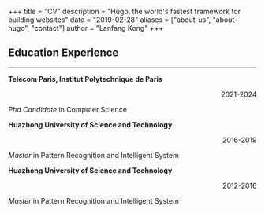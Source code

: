 +++
title = "CV"
description = "Hugo, the world's fastest framework for building websites"
date = "2019-02-28"
aliases = ["about-us", "about-hugo", "contact"]
author = "Lanfang Kong"
+++
## Education Experience
---
**Telecom Paris, Institut Polytechnique de Paris**     <p align="right">2021-2024</p>

*Phd Candidate* in Computer Science

**Huazhong University of Science and Technology**      <p align="right">2016-2019</p>

*Master* in Pattern Recognition and Intelligent System

**Huazhong University of Science and Technology**           <p align="right">2012-2016</p>

*Master* in Pattern Recognition and Intelligent System